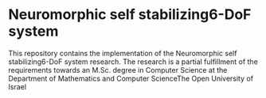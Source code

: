 # Neuromorphic self stabilizing6-DoF system
This repository contains the implementation of the Neuromorphic self stabilizing6-DoF system research.
The research is a partial fulfillment of the requirements towards an M.Sc. degree in Computer Science at the Department of Mathematics and Computer ScienceThe Open University of Israel